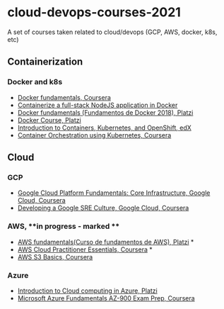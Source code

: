 # cloud-devops-courses-2021
A set of courses taken related to cloud/devops (GCP, AWS, docker, k8s, etc)



## Containerization

### Docker and k8s

* [Docker fundamentals, Coursera ](https://www.coursera.org/account/accomplishments/verify/UNBDENV5Y7B8) 
* [Containerize a full-stack NodeJS application in Docker](https://www.coursera.org/account/accomplishments/verify/MCNYL9S3YAFZ) 
* [Docker fundamentals (Fundamentos de Docker 2018), Platzi](https://platzi.com/p/javiermejiaperez/curso/1432-docker-2018/diploma/detalle/)
* [Docker Course, Platzi](https://platzi.com/p/javiermejiaperez/curso/2066-course/diploma/detalle/)
* [Introduction to Containers, Kubernetes, and OpenShift, edX](https://courses.edx.org/certificates/858de0684f2b44cdb4bb93e10528bff4)  
* [Container Orchestration using Kubernetes, Coursera](https://www.coursera.org/account/accomplishments/verify/MUABYWRDJJKQ)

## Cloud
### GCP
* [Google Cloud Platform Fundamentals: Core Infrastructure, Google Cloud, Coursera](https://www.coursera.org/account/accomplishments/verify/DUSR3EQBXN3B)
* [Developing a Google SRE Culture, Google Cloud, Coursera](https://www.coursera.org/account/accomplishments/verify/HVWY27ZJ2Q4G)   

### AWS, **in progress - marked **
* [AWS fundamentals(Curso de fundamentos de AWS), Platzi](https://platzi.com/clases/aws-cloud/)  *
* [AWS Cloud Practitioner Essentials, Coursera](https://www.coursera.org/learn/aws-cloud-practitioner-essentials)  *
* [AWS S3 Basics, Coursera](https://www.coursera.org/account/accomplishments/verify/ANCAK6FZX4WT)  
 

### Azure 
* [Introduction to Cloud computing in Azure, Platzi](https://platzi.com/clases/introduccion-azure/)
* [Microsoft Azure Fundamentals AZ-900 Exam Prep, Coursera](https://www.coursera.org/specializations/microsoft-azure-fundamentals-az-900)    

